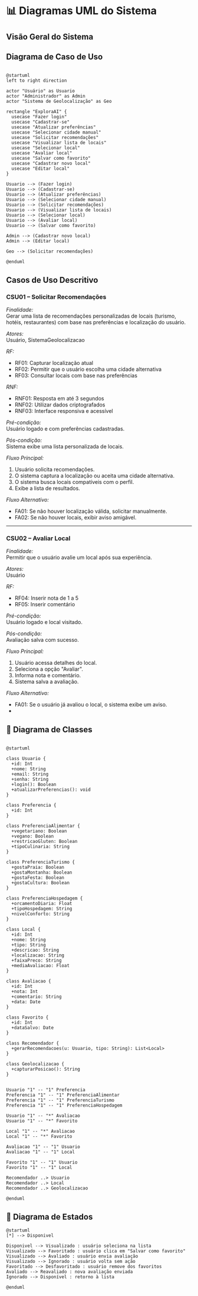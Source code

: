 # 📊 Diagramas UML do Sistema

## Visão Geral do Sistema
## Diagrama de Caso de Uso
```plantuml

@startuml
left to right direction

actor "Usuário" as Usuario
actor "Administrador" as Admin
actor "Sistema de Geolocalização" as Geo

rectangle "ExploraAI" {
  usecase "Fazer login"
  usecase "Cadastrar-se"
  usecase "Atualizar preferências"
  usecase "Selecionar cidade manual"
  usecase "Solicitar recomendações"
  usecase "Visualizar lista de locais"
  usecase "Selecionar local"
  usecase "Avaliar local"
  usecase "Salvar como favorito"
  usecase "Cadastrar novo local"
  usecase "Editar local"
}

Usuario --> (Fazer login)
Usuario --> (Cadastrar-se)
Usuario --> (Atualizar preferências)
Usuario --> (Selecionar cidade manual)
Usuario --> (Solicitar recomendações)
Usuario --> (Visualizar lista de locais)
Usuario --> (Selecionar local)
Usuario --> (Avaliar local)
Usuario --> (Salvar como favorito)

Admin --> (Cadastrar novo local)
Admin --> (Editar local)

Geo --> (Solicitar recomendações)

@enduml

```

## Casos de Uso Descritivo
### CSU01 – Solicitar Recomendações

*Finalidade:*  
Gerar uma lista de recomendações personalizadas de locais (turismo, hotéis, restaurantes) com base nas preferências e localização do usuário.

*Atores:*  
Usuário, SistemaGeolocalizacao

*RF:*  
- RF01: Capturar localização atual
- RF02: Permitir que o usuário escolha uma cidade alternativa
- RF03: Consultar locais com base nas preferências

*RNF:*  
- RNF01: Resposta em até 3 segundos
- RNF02: Utilizar dados criptografados
- RNF03: Interface responsiva e acessível

*Pré-condição:*  
Usuário logado e com preferências cadastradas.

*Pós-condição:*  
Sistema exibe uma lista personalizada de locais.

*Fluxo Principal:*  
1. Usuário solicita recomendações.  
2. O sistema captura a localização ou aceita uma cidade alternativa.  
3. O sistema busca locais compatíveis com o perfil.  
4. Exibe a lista de resultados.  

*Fluxo Alternativo:*  
- FA01: Se não houver localização válida, solicitar manualmente.  
- FA02: Se não houver locais, exibir aviso amigável.

---

### CSU02 – Avaliar Local

*Finalidade:*  
Permitir que o usuário avalie um local após sua experiência.

*Atores:*  
Usuário

*RF:*  
- RF04: Inserir nota de 1 a 5
- RF05: Inserir comentário

*Pré-condição:*  
Usuário logado e local visitado.

*Pós-condição:*  
Avaliação salva com sucesso.

*Fluxo Principal:*  
1. Usuário acessa detalhes do local.  
2. Seleciona a opção "Avaliar".  
3. Informa nota e comentário.  
4. Sistema salva a avaliação.

*Fluxo Alternativo:*  
- FA01: Se o usuário já avaliou o local, o sistema exibe um aviso.
-



## 🔹 Diagrama de Classes

```plantuml

@startuml

class Usuario {
  +id: Int
  +nome: String
  +email: String
  +senha: String
  +login(): Boolean
  +atualizarPreferencias(): void
}

class Preferencia {
  +id: Int
}

class PreferenciaAlimentar {
  +vegetariano: Boolean
  +vegano: Boolean
  +restricaoGluten: Boolean
  +tipoCulinaria: String
}

class PreferenciaTurismo {
  +gostaPraia: Boolean
  +gostaMontanha: Boolean
  +gostaFesta: Boolean
  +gostaCultura: Boolean
}

class PreferenciaHospedagem {
  +orcamentoDiaria: Float
  +tipoHospedagem: String
  +nivelConforto: String
}

class Local {
  +id: Int
  +nome: String
  +tipo: String
  +descricao: String
  +localizacao: String
  +faixaPreco: String
  +mediaAvaliacao: Float
}

class Avaliacao {
  +id: Int
  +nota: Int
  +comentario: String
  +data: Date
}

class Favorito {
  +id: Int
  +dataSalvo: Date
}

class Recomendador {
  +gerarRecomendacoes(u: Usuario, tipo: String): List<Local>
}

class Geolocalizacao {
  +capturarPosicao(): String
}


Usuario "1" -- "1" Preferencia
Preferencia "1" -- "1" PreferenciaAlimentar
Preferencia "1" -- "1" PreferenciaTurismo
Preferencia "1" -- "1" PreferenciaHospedagem

Usuario "1" -- "*" Avaliacao
Usuario "1" -- "*" Favorito

Local "1" -- "*" Avaliacao
Local "1" -- "*" Favorito

Avaliacao "1" -- "1" Usuario
Avaliacao "1" -- "1" Local

Favorito "1" -- "1" Usuario
Favorito "1" -- "1" Local

Recomendador ..> Usuario
Recomendador ..> Local
Recomendador ..> Geolocalizacao

@enduml

```


## 🔹 Diagrama de Estados

```plantuml
@startuml
[*] --> Disponivel

Disponivel --> Visualizado : usuário seleciona na lista
Visualizado --> Favoritado : usuário clica em "Salvar como favorito"
Visualizado --> Avaliado : usuário envia avaliação
Visualizado --> Ignorado : usuário volta sem ação
Favoritado --> Desfavoritado : usuário remove dos favoritos
Avaliado --> Reavaliado : nova avaliação enviada
Ignorado --> Disponível : retorno à lista

@enduml

```
